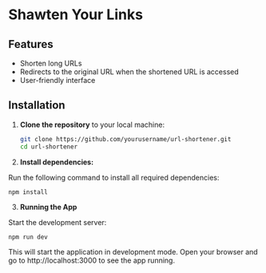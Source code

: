 # Shawten Your Links

## Features

- Shorten long URLs
- Redirects to the original URL when the shortened URL is accessed
- User-friendly interface


## Installation

1. **Clone the repository** to your local machine:

   ```bash
   git clone https://github.com/yourusername/url-shortener.git
   cd url-shortener

2. **Install dependencies:**

Run the following command to install all required dependencies:

    npm install

3. **Running the App**

Start the development server:

    npm run dev

This will start the application in development mode. Open your browser and go to http://localhost:3000 to see the app running.